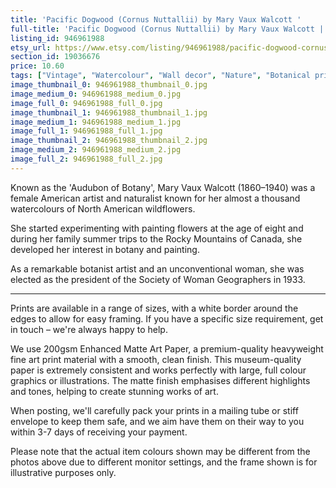 ```yaml
---
title: 'Pacific Dogwood (Cornus Nuttallii) by Mary Vaux Walcott '
full-title: 'Pacific Dogwood (Cornus Nuttallii) by Mary Vaux Walcott | Vintage botanical watercolour illustration | Home decor | Giclée print'
listing_id: 946961988
etsy_url: https://www.etsy.com/listing/946961988/pacific-dogwood-cornus-nuttallii-by-mary?utm_source=site&utm_medium=api&utm_campaign=api
section_id: 19036676
price: 10.60
tags: ["Vintage", "Watercolour", "Wall decor", "Nature", "Botanical print", "Plant lovers gift", "Plant illustration", "Cottage decor", "Flower art print", "Cottage", "Mary Vaux Walcott", "Botany poster", "Pacific Dogwood"]
image_thumbnail_0: 946961988_thumbnail_0.jpg
image_medium_0: 946961988_medium_0.jpg
image_full_0: 946961988_full_0.jpg
image_thumbnail_1: 946961988_thumbnail_1.jpg
image_medium_1: 946961988_medium_1.jpg
image_full_1: 946961988_full_1.jpg
image_thumbnail_2: 946961988_thumbnail_2.jpg
image_medium_2: 946961988_medium_2.jpg
image_full_2: 946961988_full_2.jpg
---
```

Known as the &#39;Audubon of Botany&#39;, Mary Vaux Walcott (1860–1940) was a female American artist and naturalist known for her almost a thousand watercolours of North American wildflowers. 

She started experimenting with painting flowers at the age of eight and during her family summer trips to the Rocky Mountains of Canada, she developed her interest in botany and painting.

As a remarkable botanist artist and an unconventional woman, she was elected as the president of the Society of Woman Geographers in 1933.

----

Prints are available in a range of sizes, with a white border around the edges to allow for easy framing. If you have a specific size requirement, get in touch – we&#39;re always happy to help.

We use 200gsm Enhanced Matte Art Paper, a premium-quality heavyweight fine art print material with a smooth, clean finish. This museum-quality paper is extremely consistent and works perfectly with large, full colour graphics or illustrations. The matte finish emphasises different highlights and tones, helping to create stunning works of art.

When posting, we&#39;ll carefully pack your prints in a mailing tube or stiff envelope to keep them safe, and we aim have them on their way to you within 3-7 days of receiving your payment.

Please note that the actual item colours shown may be different from the photos above due to different monitor settings, and the frame shown is for illustrative purposes only.
